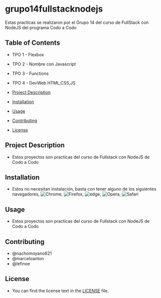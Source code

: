 # grupo14fullstacknodejs

Estas practicas se realizaron por el Grupo 14 del curso de FullStack con NodeJS del programa Codo a Codo

## Table of Contents

- TPO 1 - Flexbox
- TPO 2 - Nombre con Javascript
- TPO 3 - Functions
- TPO 4 - DevWeb HTML,CSS,JS

- [Project Description](#project-description)
- [Installation](#installation)
- [Usage](#usage)
- [Contributing](#contributing)
- [License](#license)

## Project Description

- Estos proyectos son practicas del curso de Fullstack con NodeJS de Codo a Codo

## Installation

- Estos no necesitan instalación, basta con tener alguno de los siguientes navegadores, ![Chrome](image.png=30), ![Firefox](image-1.png=30), ![edge](image-2.png=30), ![Opera](image-3.png=30), ![Safari](image-4.png=30)

## Usage

- Estos proyectos son practicas del curso de Fullstack con NodeJS de Codo a Codo

## Contributing

- @nachomoyano621
- @marceloanton
- @lefinoe

## License

- You can find the license text in the [LICENSE](LICENSE) file.

